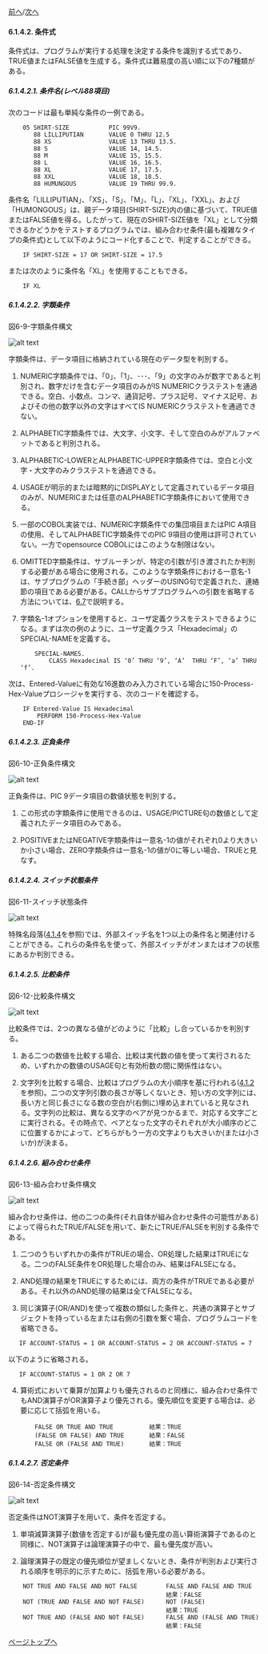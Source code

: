<!--navi start-->
[前へ](6-1-4-1.md)/[次へ](6-1-5.md)
<!--navi end-->
#### 6.1.4.2. 条件式

条件式は、プログラムが実行する処理を決定する条件を識別する式であり、TRUE値またはFALSE値を生成する。条件式は難易度の高い順に以下の7種類がある。

##### 6.1.4.2.1. 条件名(レベル88項目)

次のコードは最も単純な条件の一例である。

```
    05 SHIRT-SIZE           PIC 99V9.
       88 LILLIPUTIAN       VALUE 0 THRU 12.5
       88 XS                VALUE 13 THRU 13.5.
       88 S                 VALUE 14, 14.5.
       88 M                 VALUE 15, 15.5.
       88 L                 VALUE 16, 16.5.
       88 XL                VALUE 17, 17.5.
       88 XXL               VALUE 18, 18.5.
       88 HUMUNGOUS         VALUE 19 THRU 99.9.
```

条件名「LILLIPUTIAN」、「XS」、「S」、「M」、「L」、「XL」、「XXL」、および「HUMONGOUS」は、親データ項目(SHIRT-SIZE)内の値に基づいて、TRUE値またはFALSE値を得る。したがって、現在のSHIRT-SIZE値を「XL」として分類できるかどうかをテストするプログラムでは、組み合わせ条件(最も複雑なタイプの条件式)として以下のようにコード化することで、判定することができる。


        IF SHIRT-SIZE = 17 OR SHIRT-SIZE = 17.5


または次のように条件名「XL」を使用することもできる。

        IF XL

##### 6.1.4.2.2. 字類条件

図6-9-字類条件構文

![alt text](Image/6-9.png)

字類条件は、データ項目に格納されている現在のデータ型を判別する。

1. NUMERIC字類条件では、「0」、「1」、･･･、「9」の文字のみが数字であると判別され、数字だけを含むデータ項目のみがIS NUMERICクラステストを通過できる。空白、小数点、コンマ、通貨記号、プラス記号、マイナス記号、およびその他の数字以外の文字はすべてIS NUMERICクラステストを通過できない。

2. ALPHABETIC字類条件では、大文字、小文字、そして空白のみがアルファベットであると判別される。

3. ALPHABETIC-LOWERとALPHABETIC-UPPER字類条件では、空白と小文字・大文字のみクラステストを通過できる。

4. USAGEが明示的または暗黙的にDISPLAYとして定義されているデータ項目のみが、NUMERICまたは任意のALPHABETIC字類条件において使用できる。

5. 一部のCOBOL実装では、NUMERIC字類条件での集団項目またはPIC A項目の使用、そしてALPHABETIC字類条件でのPIC 9項目の使用は許可されていない。一方でopensource COBOLにはこのような制限はない。

6. OMITTED字類条件は、サブルーチンが、特定の引数が引き渡されたか判別する必要がある場合に使用される。このような字類条件における一意名-1は、サブプログラムの「手続き部」ヘッダーのUSING句で定義された、連絡節の項目である必要がある。CALLからサブプログラムへの引数を省略する方法については、[6.7](6-7.md)で説明する。

7. 字類名-1オプションを使用すると、ユーザ定義クラスをテストできるようになる。まずは次の例のように、ユーザ定義クラス「Hexadecimal」のSPECIAL-NAMEを定義する。

    ```
        SPECIAL-NAMES.
            CLASS Hexadecimal IS ‘0’ THRU ‘9’, ‘A’  THRU ‘F’, ‘a’ THRU ‘f’.
    ```

次は、Entered-Valueに有効な16進数のみ入力されている場合に150-Process-Hex-Valueプロシージャを実行する、次のコードを確認する。

```
    IF Entered-Value IS Hexadecimal
        PERFORM 150-Process-Hex-Value
    END-IF
```

##### 6.1.4.2.3. 正負条件
図6-10-正負条件構文

![alt text](Image/6-10.png)

正負条件は、PIC 9データ項目の数値状態を判別する。

1. この形式の字類条件に使用できるのは、USAGE/PICTURE句の数値として定義されたデータ項目のみである。

2. POSITIVEまたはNEGATIVE字類条件は一意名-1の値がそれぞれ0より大きいか小さい場合、ZERO字類条件は一意名-1の値が0に等しい場合、TRUEと見なす。

##### 6.1.4.2.4. スイッチ状態条件
図6-11-スイッチ状態条件

![alt text](Image/6-11.png)

特殊名段落([4.1.4](4-1-4.md)を参照)では、外部スイッチ名を1つ以上の条件名と関連付けることができる。これらの条件名を使って、外部スイッチがオンまたはオフの状態にあるか判別できる。

##### 6.1.4.2.5. 比較条件
図6-12-比較条件構文

![alt text](Image/6-12.png)

比較条件では、2つの異なる値がどのように「比較」し合っているかを判別する。

1. ある二つの数値を比較する場合、比較は実代数の値を使って実行されるため、いずれかの数値のUSAGE句と有効桁数の間に関係性はない。

2. 文字列を比較する場合、比較はプログラムの大小順序を基に行われる([4.1.2](4-1-2.md)を参照)。二つの文字列引数の長さが等しくないとき、短い方の文字列には、長い方と同じ長さになる数の空白が(右側に)埋め込まれていると見なされる。文字列の比較は、異なる文字のペアが見つかるまで、対応する文字ごとに実行される。その時点で、ペアとなった文字のそれぞれが大小順序のどこに位置するかによって、どちらがもう一方の文字よりも大きいか(または小さいか)が決まる。

##### 6.1.4.2.6. 組み合わせ条件
図6-13-組み合わせ条件構文

![alt text](Image/6-13.png)

組み合わせ条件は、他の二つの条件(それ自体が組み合わせ条件の可能性がある)によって得られたTRUE/FALSEを用いて、新たにTRUE/FALSEを判別する条件である。

1. 二つのうちいずれかの条件がTRUEの場合、OR処理した結果はTRUEになる。二つのFALSE条件をOR処理した場合のみ、結果はFALSEになる。

2. AND処理の結果をTRUEにするためには、両方の条件がTRUEである必要がある。それ以外のAND処理の結果は全てFALSEになる。

3. 同じ演算子(OR/AND)を使って複数の類似した条件と、共通の演算子とサブジェクトを持っている左または右側の引数を繋ぐ場合、プログラムコードを省略できる。
```
   IF ACCOUNT-STATUS = 1 OR ACCOUNT-STATUS = 2 OR ACCOUNT-STATUS = 7
```
以下のように省略される。
```
   IF ACCOUNT-STATUS = 1 OR 2 OR 7
```

4. 算術式において乗算が加算よりも優先されるのと同様に、組み合わせ条件でもAND演算子がOR演算子より優先される。優先順位を変更する場合は、必要に応じて括弧を用いる。

    ```
        FALSE OR TRUE AND TRUE          結果：TRUE
        (FALSE OR FALSE) AND TRUE       結果：FALSE
        FALSE OR (FALSE AND TRUE)       結果：TRUE
    ```

##### 6.1.4.2.7. 否定条件
図6-14-否定条件構文

![alt text](Image/6-14.png)

否定条件はNOT演算子を用いて、条件を否定する。

1. 単項減算演算子(数値を否定する)が最も優先度の高い算術演算子であるのと同様に、NOT演算子は論理演算子の中で、最も優先度が高い。

2. 論理演算子の既定の優先順位が望ましくないとき、条件が判別および実行される順序を明示的に示すために、括弧を用いる必要がある。
```
    NOT TRUE AND FALSE AND NOT FALSE        FALSE AND FALSE AND TRUE
                                            結果：FALSE
    NOT (TRUE AND FALSE AND NOT FALSE)      NOT (FALSE)
                                            結果：TRUE
    NOT TRUE AND (FALSE AND NOT FALSE)      FALSE AND (FALSE AND TRUE)
                                            結果：FALSE
```

[ページトップへ](6-1-4-2.md)
